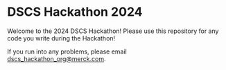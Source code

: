# DSCS Hackathon 2024

Welcome to the 2024 DSCS Hackathon! Please use this repository for any code you write during the Hackathon!

If you run into any problems, please email dscs_hackathon_org@merck.com.